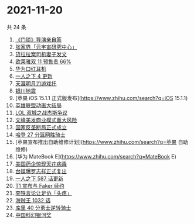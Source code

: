 # 2021-11-20

共 24 条

<!-- BEGIN ZHIHUSEARCH -->
<!-- 最后更新时间 Sat Nov 20 2021 10:25:06 GMT+0800 (China Standard Time) -->
1. [《门锁》导演亲自答](https://www.zhihu.com/search?q=门锁)
1. [张家界「元宇宙研究中心」](https://www.zhihu.com/search?q=元宇宙)
1. [货拉拉案司机妻子发文](https://www.zhihu.com/search?q=货拉拉案)
1. [欧莱雅双 11 预售贵 66%](https://www.zhihu.com/search?q=欧莱雅)
1. [华为口红耳机](https://www.zhihu.com/search?q=口红耳机)
1. [一人之下 4 更新](https://www.zhihu.com/search?q=一人之下4)
1. [天涯明月刀游戏托](https://www.zhihu.com/search?q=天涯明月刀)
1. [银川地震](https://www.zhihu.com/search?q=银川地震)
1. [苹果 iOS 15.1.1 正式版发布](https://www.zhihu.com/search?q=iOS 15.1.1)
1. [英雄联盟动画大结局](https://www.zhihu.com/search?q=英雄联盟双城之战)
1. [LOL 双城之战杰斯争议](https://www.zhihu.com/search?q=英雄联盟双城之战)
1. [文峰美发商业模式重大风险](https://www.zhihu.com/search?q=文峰)
1. [国家反垄断局正式成立](https://www.zhihu.com/search?q=国家反垄断局)
1. [哈登 27 分篮网胜骑士](https://www.zhihu.com/search?q=篮网)
1. [苹果宣布推出自助维修计划](https://www.zhihu.com/search?q=苹果 自助维修)
1. [华为 MateBook E](https://www.zhihu.com/search?q=MateBook E)
1. [美国药企惊现天花病毒](https://www.zhihu.com/search?q=天花)
1. [台媒曝罗志祥正式复出](https://www.zhihu.com/search?q=罗志祥)
1. [一人之下 587 话更新](https://www.zhihu.com/search?q=一人之下)
1. [T1 宣布与 Faker 续约](https://www.zhihu.com/search?q=faker)
1. [李铁言论让足协「头疼」](https://www.zhihu.com/search?q=李铁)
1. [海贼王 1032 话](https://www.zhihu.com/search?q=海贼王)
1. [库里 40 分勇士逆转骑士](https://www.zhihu.com/search?q=勇士)
1. [中国科幻银河奖](https://www.zhihu.com/search?q=银河奖)
<!-- END ZHIHUSEARCH -->
